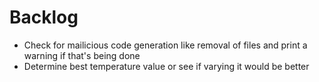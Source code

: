 # Backlog

- Check for mailicious code generation like removal of files and print a warning if that's being done
- Determine best temperature value or see if varying it would be better